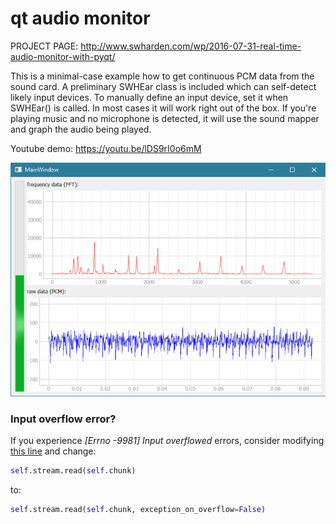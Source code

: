 
# qt audio monitor

PROJECT PAGE: http://www.swharden.com/wp/2016-07-31-real-time-audio-monitor-with-pyqt/

This is a minimal-case example how to get continuous PCM data from the sound card. A preliminary SWHEar class is included which can self-detect likely input devices. To manually define an input device, set it when SWHEar() is called. In most cases it will work right out of the box. If you're playing music and no microphone is detected, it will use the sound mapper and graph the audio being played.

Youtube demo: https://youtu.be/lDS9rI0o6mM

![demo](demo.gif)

### Input overflow error?
If you experience _[Errno -9981] Input overflowed_ errors, consider modifying [this line](https://github.com/swharden/Python-GUI-examples/blob/master/2016-07-37_qt_audio_monitor/SWHear.py#L119) and change:
```python
self.stream.read(self.chunk)
```
to:
```python
self.stream.read(self.chunk, exception_on_overflow=False)
```
